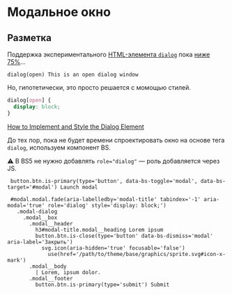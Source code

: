# Модальное окно

## Разметка

Поддержка экспериментального [HTML-элемента `dialog`](https://developer.mozilla.org/ru/docs/Web/HTML/Element/dialog) пока [ниже 75%](https://caniuse.com/?search=dialog)…

```pug
dialog(open) This is an open dialog window
```

Но, гипотетически, это просто решается с момощью стилей.

```css
dialog[open] {
  display: block;
}
```

[How to Implement and Style the Dialog Element](https://tympanus.net/codrops/2021/10/06/how-to-implement-and-style-the-dialog-element/)

До тех пор, пока не будет времени спроектировать окно на основе тега `dialog`, используем компонент BS.

⚠️ В BS5 не нужно добавлять `role="dialog"` — роль добавляется через JS.

```pug
 button.btn.is-primary(type='button', data-bs-toggle='modal', data-bs-target='#modal') Launch modal

 #modal.modal.fade(aria-labelledby='modal-title' tabindex='-1' aria-modal='true' role='dialog' style='display: block;')
   .modal-dialog
     .modal__box
       .modal__header
         h3#modal-title.modal__heading Lorem ipsum
         button.btn.is-close(type='button' data-bs-dismiss='modal' aria-label='Закрыть')
           svg.icon(aria-hidden='true' focusable='false')
             use(href='/path/to/theme/base/graphics/sprite.svg#icon-x-mark')
       .modal__body
         | Lorem, ipsum dolor.
       .modal__footer
         button.btn.is-primary(type='submit') Submit
```
